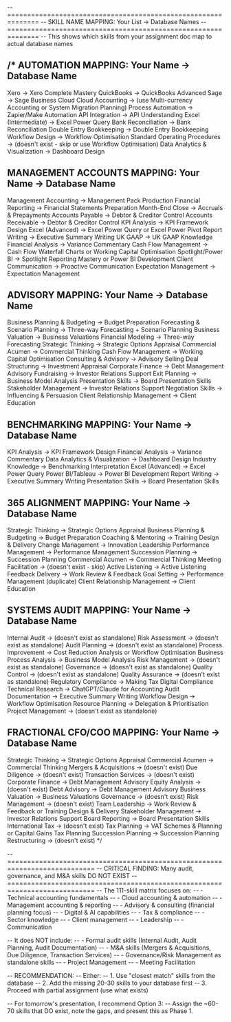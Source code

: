 -- ==============================================================
-- SKILL NAME MAPPING: Your List → Database Names
-- ==============================================================
-- This shows which skills from your assignment doc map to actual database names

/*
AUTOMATION MAPPING:
Your Name                        → Database Name
---------------------------------------------------------
Xero                             → Xero Complete Mastery
QuickBooks                       → QuickBooks Advanced
Sage                             → Sage Business Cloud
Cloud Accounting                 → (use Multi-currency Accounting or System Migration Planning)
Process Automation               → Zapier/Make Automation
API Integration                  → API Understanding
Excel (Intermediate)             → Excel Power Query
Bank Reconciliation              → Bank Reconciliation
Double Entry Bookkeeping         → Double Entry Bookkeeping
Workflow Design                  → Workflow Optimisation
Standard Operating Procedures    → (doesn't exist - skip or use Workflow Optimisation)
Data Analytics & Visualization   → Dashboard Design

MANAGEMENT ACCOUNTS MAPPING:
Your Name                        → Database Name
---------------------------------------------------------
Management Accounting            → Management Pack Production
Financial Reporting              → Financial Statements Preparation
Month-End Close                  → Accruals & Prepayments
Accounts Payable                 → Debtor & Creditor Control
Accounts Receivable              → Debtor & Creditor Control
KPI Analysis                     → KPI Framework Design
Excel (Advanced)                 → Excel Power Query or Excel Power Pivot
Report Writing                   → Executive Summary Writing
UK GAAP                          → UK GAAP Knowledge
Financial Analysis               → Variance Commentary
Cash Flow Management             → Cash Flow Waterfall Charts or Working Capital Optimisation
Spotlight/Power BI               → Spotlight Reporting Mastery or Power BI Development
Client Communication             → Proactive Communication
Expectation Management           → Expectation Management

ADVISORY MAPPING:
Your Name                        → Database Name
---------------------------------------------------------
Business Planning & Budgeting    → Budget Preparation
Forecasting & Scenario Planning  → Three-way Forecasting + Scenario Planning
Business Valuation               → Business Valuations
Financial Modeling               → Three-way Forecasting
Strategic Thinking               → Strategic Options Appraisal
Commercial Acumen                → Commercial Thinking
Cash Flow Management             → Working Capital Optimisation
Consulting & Advisory            → Advisory Selling
Deal Structuring                 → Investment Appraisal
Corporate Finance                → Debt Management Advisory
Fundraising                      → Investor Relations Support
Exit Planning                    → Business Model Analysis
Presentation Skills              → Board Presentation Skills
Stakeholder Management           → Investor Relations Support
Negotiation Skills               → Influencing & Persuasion
Client Relationship Management   → Client Education

BENCHMARKING MAPPING:
Your Name                        → Database Name
---------------------------------------------------------
KPI Analysis                     → KPI Framework Design
Financial Analysis               → Variance Commentary
Data Analytics & Visualization   → Dashboard Design
Industry Knowledge               → Benchmarking Interpretation
Excel (Advanced)                 → Excel Power Query
Power BI/Tableau                 → Power BI Development
Report Writing                   → Executive Summary Writing
Presentation Skills              → Board Presentation Skills

365 ALIGNMENT MAPPING:
Your Name                        → Database Name
---------------------------------------------------------
Strategic Thinking               → Strategic Options Appraisal
Business Planning & Budgeting    → Budget Preparation
Coaching & Mentoring             → Training Design & Delivery
Change Management                → Innovation Leadership
Performance Management           → Performance Management
Succession Planning              → Succession Planning
Commercial Acumen                → Commercial Thinking
Meeting Facilitation             → (doesn't exist - skip)
Active Listening                 → Active Listening
Feedback Delivery                → Work Review & Feedback
Goal Setting                     → Performance Management (duplicate)
Client Relationship Management   → Client Education

SYSTEMS AUDIT MAPPING:
Your Name                        → Database Name
---------------------------------------------------------
Internal Audit                   → (doesn't exist as standalone)
Risk Assessment                  → (doesn't exist as standalone)
Audit Planning                   → (doesn't exist as standalone)
Process Improvement              → Cost Reduction Analysis or Workflow Optimisation
Business Process Analysis        → Business Model Analysis
Risk Management                  → (doesn't exist as standalone)
Governance                       → (doesn't exist as standalone)
Quality Control                  → (doesn't exist as standalone)
Quality Assurance                → (doesn't exist as standalone)
Regulatory Compliance            → Making Tax Digital Compliance
Technical Research               → ChatGPT/Claude for Accounting
Audit Documentation              → Executive Summary Writing
Workflow Design                  → Workflow Optimisation
Resource Planning                → Delegation & Prioritisation
Project Management               → (doesn't exist as standalone)

FRACTIONAL CFO/COO MAPPING:
Your Name                        → Database Name
---------------------------------------------------------
Strategic Thinking               → Strategic Options Appraisal
Commercial Acumen                → Commercial Thinking
Mergers & Acquisitions           → (doesn't exist)
Due Diligence                    → (doesn't exist)
Transaction Services             → (doesn't exist)
Corporate Finance                → Debt Management Advisory
Equity Analysis                  → (doesn't exist)
Debt Advisory                    → Debt Management Advisory
Business Valuation               → Business Valuations
Governance                       → (doesn't exist)
Risk Management                  → (doesn't exist)
Team Leadership                  → Work Review & Feedback or Training Design & Delivery
Stakeholder Management           → Investor Relations Support
Board Reporting                  → Board Presentation Skills
International Tax                → (doesn't exist)
Tax Planning                     → VAT Schemes & Planning or Capital Gains Tax Planning
Succession Planning              → Succession Planning
Restructuring                    → (doesn't exist)
*/

-- ============================================================================
-- CRITICAL FINDING: Many audit, governance, and M&A skills DO NOT EXIST
-- ============================================================================
-- The 111-skill matrix focuses on:
-- - Technical accounting fundamentals
-- - Cloud accounting & automation
-- - Management accounting & reporting
-- - Advisory & consulting (financial planning focus)
-- - Digital & AI capabilities
-- - Tax & compliance
-- - Sector knowledge
-- - Client management
-- - Leadership
-- - Communication

-- It does NOT include:
-- - Formal audit skills (Internal Audit, Audit Planning, Audit Documentation)
-- - M&A skills (Mergers & Acquisitions, Due Diligence, Transaction Services)
-- - Governance/Risk Management as standalone skills
-- - Project Management
-- - Meeting Facilitation

-- RECOMMENDATION:
-- Either:
-- 1. Use "closest match" skills from the database
-- 2. Add the missing 20-30 skills to your database first
-- 3. Proceed with partial assignment (use what exists)

-- For tomorrow's presentation, I recommend Option 3: 
-- Assign the ~60-70 skills that DO exist, note the gaps, and present this as Phase 1.

